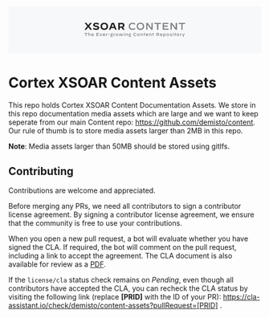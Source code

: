 ![Content logo](https://github.com/demisto/content/raw/8b642e30bf06e79ee8fa2b9a984dac3e27e394ba/xsoar_content_logo.png)

# Cortex XSOAR Content Assets
This repo holds Cortex XSOAR Content Documentation Assets. We store in this repo documentation media assets which are large and we want to keep seperate from our main Content repo: https://github.com/demisto/content. Our rule of thumb is to store media assets larger than 2MB in this repo. 

**Note**: Media assets larger than 50MB should be stored using gitlfs. 

## Contributing
Contributions are welcome and appreciated. 

Before merging any PRs, we need all contributors to sign a contributor license agreement. By signing a contributor license agreement, we ensure that the community is free to use your contributions.

When you open a new pull request, a bot will evaluate whether you have signed the CLA. If required, the bot will comment on the pull request, including a link to accept the agreement. The CLA document is also available for review as a [PDF](https://github.com/demisto/content/blob/master/docs/cla.pdf).

If the `license/cla` status check remains on *Pending*, even though all contributors have accepted the CLA, you can recheck the CLA status by visiting the following link (replace **[PRID]** with the ID of your PR): https://cla-assistant.io/check/demisto/content-assets?pullRequest=[PRID] .

